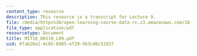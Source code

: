 ```yaml
---
content_type: resource
description: This resource is a transcript for Lecture 9.
file: /media/https%3A/open-learning-course-data-rc.s3.amazonaws.com/18-06-linear-algebra-spring-2010/0fab20a14c050d85ef29563cd6c52d37_MIT18_06S10_L09.pdf
file_type: application/pdf
resourcetype: Document
title: MIT18_06S10_L09.pdf
uid: 0fab20a1-4c05-0d85-ef29-563cd6c52d37
---
```

